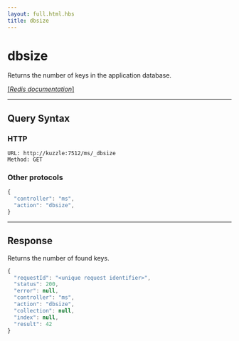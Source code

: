 ```yaml
---
layout: full.html.hbs
title: dbsize
---
```


# dbsize

<SinceBadge version="1.0.0" />

Returns the number of keys in the application database.

[[_Redis documentation_]](https://redis.io/commands/dbsize)

---

## Query Syntax

### HTTP

```http
URL: http://kuzzle:7512/ms/_dbsize
Method: GET
```

### Other protocols

```js
{
  "controller": "ms",
  "action": "dbsize",
}
```

---

## Response

Returns the number of found keys.

```javascript
{
  "requestId": "<unique request identifier>",
  "status": 200,
  "error": null,
  "controller": "ms",
  "action": "dbsize",
  "collection": null,
  "index": null,
  "result": 42
}
```
